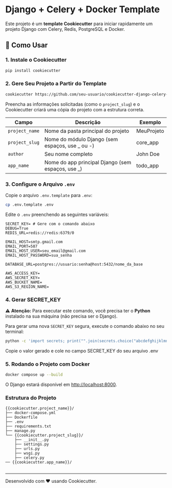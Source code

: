 
# Django + Celery + Docker Template

Este projeto é um **template Cookiecutter** para iniciar rapidamente um projeto Django com Celery, Redis, PostgreSQL e Docker.

## 🚀 Como Usar

### 1. Instale o Cookiecutter

```bash
pip install cookiecutter
```

### 2. Gere Seu Projeto a Partir do Template

```bash
cookiecutter https://github.com/seu-usuario/cookiecutter-django-celery-docker.git
```

Preencha as informações solicitadas (como o `project_slug`) e o Cookiecutter criará uma cópia do projeto com a estrutura correta.

| Campo          | Descrição                                          | Exemplo    |
| -------------- | -------------------------------------------------- | ---------- |
| `project_name` | Nome da pasta principal do projeto                 | MeuProjeto |
| `project_slug` | Nome do módulo Django (sem espaços, use \_ ou -)   | core\_app  |
| `author`       | Seu nome completo                                  | John Doe   |
| `app_name`     | Nome do app principal Django (sem espaços, use \_) | todo\_app  |


### 3. Configure o Arquivo `.env`

Copie o arquivo `.env.template` para `.env`:

```bash
cp .env.template .env
```

Edite o `.env` preenchendo as seguintes variáveis:

```env
SECRET_KEY= # Gere com o comando abaixo
DEBUG=True
REDIS_URL=redis://redis:6379/0

EMAIL_HOST=smtp.gmail.com
EMAIL_PORT=587
EMAIL_HOST_USER=seu_email@gmail.com
EMAIL_HOST_PASSWORD=sua_senha

DATABASE_URL=postgres://usuario:senha@host:5432/nome_da_base

AWS_ACCESS_KEY=
AWS_SECRET_KEY=
AWS_BUCKET_NAME=
AWS_S3_REGION_NAME=
```

### 4. Gerar SECRET_KEY

⚠️ **Atenção:** Para executar este comando, você precisa ter o **Python** instalado na sua máquina (não precisa ser o Django).

Para gerar uma nova `SECRET_KEY` segura, execute o comando abaixo no seu terminal:

```bash
python -c 'import secrets; print("".join(secrets.choice("abcdefghijklmnopqrstuvwxyz0123456789!@#$%^&*(-_=+)") for i in range(50)))'
```
Copie o valor gerado e cole no campo SECRET_KEY do seu arquivo .env

### 5. Rodando o Projeto com Docker

```bash
docker compose up --build
```

O Django estará disponível em [http://localhost:8000](http://localhost:8000).

### Estrutura do Projeto

```
{{cookiecutter.project_name}}/
├── docker-compose.yml
├── Dockerfile
├── .env
├── requirements.txt
├── manage.py
└── {{cookiecutter.project_slug}}/
    ├── __init__.py
    ├── settings.py
    ├── urls.py
    ├── wsgi.py
    ├── celery.py
── {{cookiecutter.app_name}}/
   
```

---
Desenvolvido com ❤️ usando Cookiecutter.